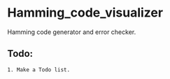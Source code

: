 # Hamming_code_visualizer
Hamming code generator and error checker.

## Todo:

    1. Make a Todo list.
   
 

